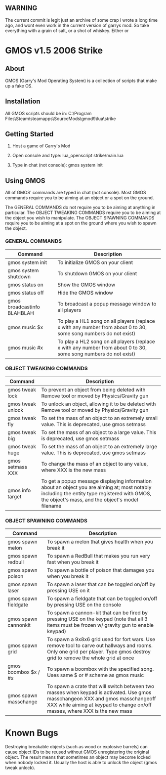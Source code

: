 ## WARNING
The current commit is legit just an archive of some crap i wrote a long time ago, and wont even work in the current version of garrys mod. So take everything with a grain of salt, or a shot of whiskey. Either or




# GMOS v1.5      2006 Strike



## About
GMOS (Garry's Mod Operating System) is a
collection of scripts that make up a fake OS.





## Installation
All GMOS scripts should be in:
C:\Program Files\Steam\steamapps\SourceMods\gmod9\lua\strike





## Getting Started
1)  Host a game of Garry's Mod

2)  Open console and type:
    lua_openscript strike/main.lua

3)  Type in chat (not console):
    gmos system init





## Using GMOS
All of GMOS' commands are typed in chat (not console). Most GMOS commands
require you to be aiming at an object or a spot on the ground.

The GENERAL COMMANDS do not require you to be aiming at anything in particular.
The OBJECT TWEAKING COMMANDS require you to be aiming at the object you wish to manipulate.
The OBJECT SPAWNING COMMANDS require you to be aiming at a spot on the ground where you wish to spawn the object.


### GENERAL COMMANDS
| Command | Description |
| ------- | ----------- |
| gmos system init | To initialize GMOS on your client |
| gmos system shutdown | To shutdown GMOS on your client |
| gmos status on | Show the GMOS window |
| gmos status off | Hide the GMOS window |
| gmos broadcastinfo BLAHBLAH | To broadcast a popup message window to all players |
| gmos music $x | To play a HL1 song on all players (replace x with any number from about 0 to 30, some song numbers do not exist) |
| gmos music #x | To play a HL2 song on all players (replace x with any number from about 0 to 30, some song numbers do not exist) |


### OBJECT TWEAKING COMMANDS
| Command | Description |
| ------- | ----------- |
| gmos tweak lock | To prevent an object from being deleted with Remove tool or moved by Physics/Gravity gun |
| gmos tweak unlock | To unlock an object, allowing it to be deleted with Remove tool or moved by Physics/Gravity gun |
| gmos tweak fly | To set the mass of an object to an extremely small value. This is deprecated, use   gmos setmass |
| gmos tweak big | To set the mass of an object to a large value. This is deprecated, use   gmos setmass |
| gmos tweak huge | To set the mass of an object to an extremely large value. This is deprecated, use   gmos setmass |
| gmos setmass XXX | To change the mass of an object to any value, where XXX is the new mass |
| gmos info target | To get a popup message displaying information about an object you are aiming at; most notably including the entity type registered with GMOS, the object's mass, and the object's model filename |



### OBJECT SPAWNING COMMANDS
| Command | Description |
| ------- | ----------- |
| gmos spawn melon | To spawn a melon that gives health when you break it |
| gmos spawn redbull | To spawn a RedBull that makes you run very fast when you break it |
| gmos spawn poison | To spawn a bottle of poison that damages you when you break it |
| gmos spawn laser | To spawn a laser that can be toggled on/off by pressing USE on it |
| gmos spawn fieldgate | To spawn a fieldgate that can be toggled on/off by pressing USE on the console |
| gmos spawn cannonkit | To spawn a cannon-kit that can be fired by pressing USE on the keypad (note that all 3 items must be frozen w/ gravity gun to enable keypad) |
| gmos spawn grid | To spawn a 9x8x6 grid used for fort wars. Use remove tool to carve out hallways and rooms. Only one grid per player. Type   gmos destroy grid   to remove the whole grid at once |
| gmos boombox $x / #x | To spawn a boombox with the specified song. Uses same $ or # scheme as  gmos music |
| gmos spawn masschange | To spawn a crate that will switch between two masses when keypad is activated. Use  gmos masschangeon XXX   and  gmos masschangeoff XXX   while aiming at keypad to change on/off masses, where XXX is the new mass |



# Known Bugs
Destroying breakable objects (such as wood or explosive barrels) can cause object IDs
to be reused without GMOS unregistering the original object. The result means that
sometimes an object may become locked when nobody locked it. Usually the host is able to
unlock the object  (gmos tweak unlock).
